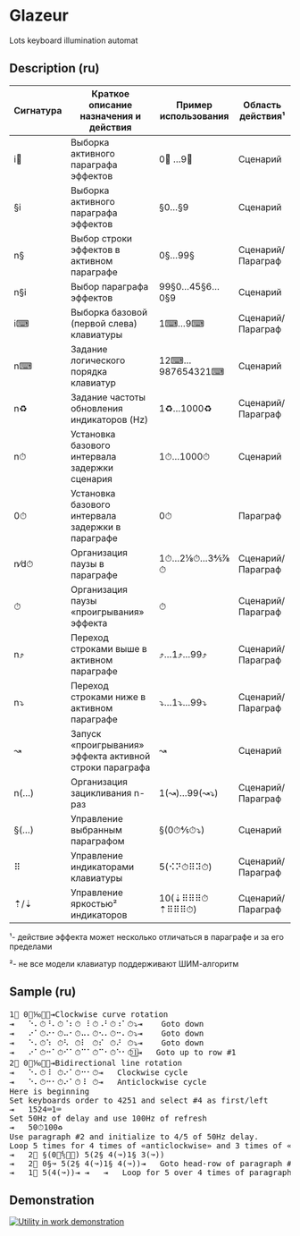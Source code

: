 # Glazeur
Lots keyboard illumination automat
## Description (ru)

Сигнатура | Краткое описание назначения и действия | Пример использования | Область действия¹
--------- | -------------------------------------- | -------------------- | ----------------
i⃣	| Выборка активного параграфа эффектов				| 0⃣ …9⃣			| Сценарий
§i	| Выборка активного параграфа эффектов				| §0…§9			| Сценарий
n§	| Выбор строки эффектов в активном параграфе			| 0§…99§		| Сценарий/Параграф
n§i	| Выбор параграфа эффектов					| 99§0…45§6…0§9		| Сценарий
i⌨	| Выборка базовой (первой слева) клавиатуры			| 1⌨…9⌨			| Сценарий/Параграф
n⌨	| Задание логического порядка клавиатур				| 12⌨…987654321⌨	| Сценарий
n♻	| Задание частоты обновления индикаторов (Hz)			| 1♻…1000♻		| Сценарий/Параграф
n⏱	| Установка базового интервала задержки сценария		| 1⏱…1000⏱		| Сценарий
0⏱	| Установка базового интервала задержки в параграфе		| 0⏱			| Параграф
n⁄d⏱	| Организация паузы в параграфе					| 1⏱…2⅛⏱…3⅘⅞⏱		| Сценарий/Параграф
⏱	| Организация паузы «проигрывания» эффекта			| ⏱			| Сценарий/Параграф
n⤴	| Переход строками выше в активном параграфе			| ⤴…1⤴…99⤴		| Сценарий/Параграф
n⤵	| Переход строками ниже в активном параграфе			| ⤵…1⤵…99⤵		| Сценарий/Параграф
↝	| Запуск «проигрывания» эффекта активной строки параграфа	| ↝			| Сценарий
n(…)	| Организация зацикливания n-раз				| 1(↝)…99(↝⤵)		| Сценарий/Параграф
§(…)	| Управление выбранным параграфом				| §(0⏱⅘⏱⤵)		| Сценарий
⠿	| Управление индикаторами клавиатуры				| 5(⠪⠝⏱⠿⠽⏱)		| Сценарий/Параграф
⇡/⇣	| Управление яркостью² индикаторов				| 10(⇣⠿⠿⠿⏱⇡⠿⠿⠿⏱)		| Сценарий/Параграф

¹- действие эффекта может несколько отличаться в параграфе и за его пределами

²- не все модели клавиатур поддерживают ШИМ-алгоритм

## Sample (ru)
<pre>
1⃣ 0⏱⅒⏱⤵⇥Clockwise curve rotation
⇥	⠑⠄⏱⠘⠄⏱⠈⠆⏱⠀⠇⏱⠠⠃⏱⠰⠁⏱⤵⇥	Goto down
⇥	⠔⠁⏱⠔⠂⏱⠤⠂⏱⠤⠄⏱⠢⠄⏱⠒⠄⏱⤵⇥	Goto down
⇥	⠑⠄⏱⠱⠀⏱⠣⠀⏱⠇⠀⏱⠎⠀⏱⠜⠀⏱⤵⇥	Goto down
⇥	⠔⠁⏱⠒⠁⏱⠊⠁⏱⠉⠁⏱⠉⠂⏱⠑⠂⏱1⃣⇥	Goto up to row #1
2⃣ 0⏱⅒⏱⤵⇥Bidirectional line rotation
⇥	⠑⠄⏱⠸⠀⏱⠔⠁⏱⠒⠂⏱⇥	Clockwise cycle
⇥	⠑⠄⏱⠒⠂⏱⠔⠁⏱⠸⠀⏱⇥	Anticlockwise cycle
Here is beginning
Set keyboards order to 4251 and select #4 as first/left
⇥	1524⌨1⌨
Set 50Hz of delay and use 100Hz of refresh
⇥	50⏱100♻
Use paragraph #2 and initialize to 4/5 of 50Hz delay.
Loop 5 times for 4 times of «anticlockwise» and 3 times of «clockwise» rotation FX
⇥	2⃣ §(0⏱⅘⏱⤵) 5(2§ 4(↝)1§ 3(↝))
⇥	2⃣ 0§↝ 5(2§ 4(↝)1§ 4(↝))⇥	Goto head-row of paragraph #2 and loop
⇥	1⃣ 5(4(↝))⇥	⇥	⇥	Loop for 5 over 4 times of paragraph #1 FX
</pre>

## Demonstration
[![Utility in work demonstration](https://img.youtube.com/vi/BoI2meUvO4Y/0.jpg)](http://youtu.be/BoI2meUvO4Y)
